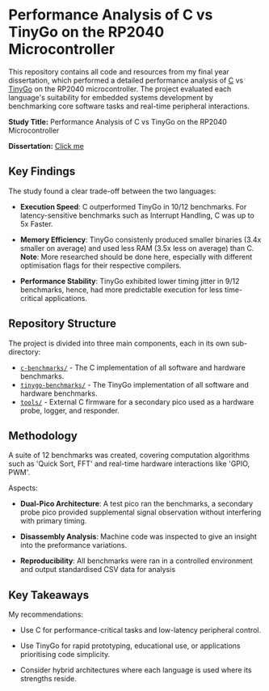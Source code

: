 # Performance Analysis of C vs TinyGo on the RP2040 Microcontroller

This repository contains all code and resources from my final year dissertation, which performed a detailed performance analysis of [C](https://www.raspberrypi.com/documentation/microcontrollers/c_sdk.html) vs [TinyGo](https://tinygo.org/) on the RP2040 microcontroller. The project evaluated each language's suitability for embedded systems development by benchmarking core software tasks and real-time peripheral interactions.

**Study Title:** Performance Analysis of C vs TinyGo on the RP2040 Microcontroller

**Dissertation:** [Click me](Dissertation.pdf)

## Key Findings

The study found a clear trade-off between the two languages:

* **Execution Speed**: C outperformed TinyGo in 10/12 benchmarks. For latency-sensitive benchmarks such as Interrupt Handling, C was up to 5x Faster.

* **Memory Efficiency**: TinyGo consistenly produced smaller binaries (3.4x smaller on average) and used less RAM (3.5x less on average) than C. **Note**: More researched should be done here, especially with different optimisation flags for their respective compilers.

* **Performance Stability**: TinyGo exhibited lower timing jitter in 9/12 benchmarks, hence, had more predictable execution for less time-critical applications.

## Repository Structure

The project is divided into three main components, each in its own sub-directory:

* [`c-benchmarks/`](rp2040-c-benchmarks/) - The C implementation of all software and hardware benchmarks.
* [`tinygo-benchmarks/`](rp2040-tinygo-benchmarks/) - The TinyGo implementation of all software and hardware benchmarks.
* [`tools/`](tools/) - External C firmware for a secondary pico used as a hardware probe, logger, and responder.

## Methodology

A suite of 12 benchmarks was created, covering computation algorithms such as 'Quick Sort, FFT' and real-time hardware interactions like 'GPIO, PWM'.

Aspects:

* **Dual-Pico Architecture**: A test pico ran the benchmarks, a secondary probe pico provided supplemental signal observation without interfering with primary timing.

* **Disassembly Analysis**: Machine code was inspected to give an insight into the preformance variations.

* **Reproducibility**: All benchmarks were ran in a controlled environment and output standardised CSV data for analysis

## Key Takeaways

My recommendations:

* Use C for performance-critical tasks and low-latency peripheral control.

* Use TinyGo for rapid prototyping, educational use, or applications prioritising code simplicity.

* Consider hybrid architectures where each language is used where its strengths reside.

